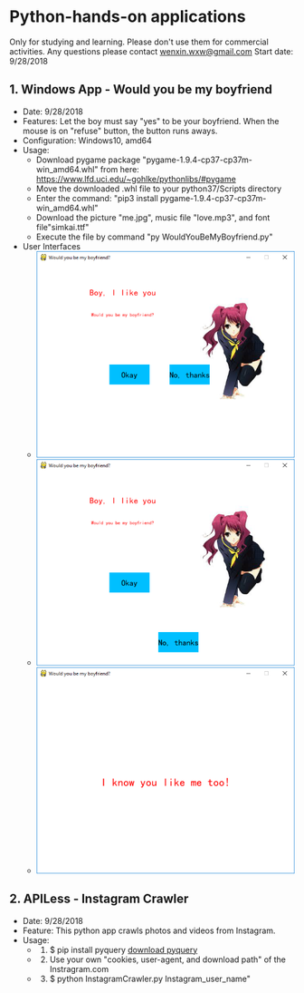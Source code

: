 # Python-hands-on applications
Only for studying and learning. 
Please don't use them for commercial activities.
Any questions please contact wenxin.wxw@gmail.com
Start date: 9/28/2018

## 1. Windows App - Would you be my boyfriend
* Date: 9/28/2018
* Features: Let the boy must say "yes" to be your boyfriend. When the mouse is on "refuse" button, the button runs aways.
* Configuration: Windows10, amd64
* Usage:
  * Download pygame package "pygame-1.9.4-cp37-cp37m-win_amd64.whl" from here: https://www.lfd.uci.edu/~gohlke/pythonlibs/#pygame
  * Move the downloaded .whl file to your python37/Scripts directory
  * Enter the command: "pip3 install pygame-1.9.4-cp37-cp37m-win_amd64.whl"
  * Download the picture "me.jpg", music file "love.mp3", and font file"simkai.ttf" 
  * Execute the file by command "py WouldYouBeMyBoyfriend.py"
 * User Interfaces
   * ![UI1 - Beginning](/Would-you-be-my-boyfriend/Pictures/UI1-Beginning.png)
   * ![UI2 - Refuse clicking no](/Would-you-be-my-boyfriend/Pictures/UI2-RefuseClickingNo.png)
   * ![UI3 - Happy ending](/Would-you-be-my-boyfriend/Pictures/UI3-HappyEnding.png)

## 2. APILess - Instagram Crawler
* Date: 9/28/2018
* Feature: This python app crawls photos and videos from Instagram.
* Usage: 
  * 1. $ pip install pyquery [download pyquery](https://pypi.org/project/pyquery/)
  * 2. Use your own "cookies, user-agent, and download path" of the Instragram.com
  * 3. $ python InstagramCrawler.py Instagram_user_name"

